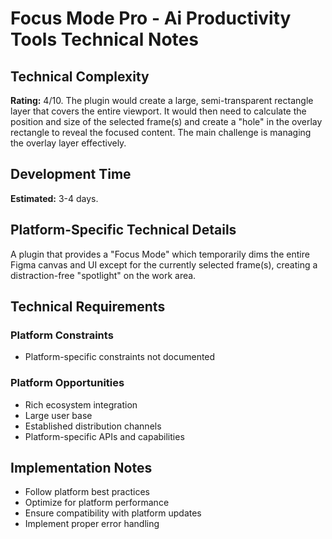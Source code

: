 # Focus Mode Pro - Ai Productivity Tools Technical Notes

## Technical Complexity
**Rating:** 4/10. The plugin would create a large, semi-transparent rectangle layer that covers the entire viewport. It would then need to calculate the position and size of the selected frame(s) and create a "hole" in the overlay rectangle to reveal the focused content. The main challenge is managing the overlay layer effectively.

## Development Time
**Estimated:** 3-4 days.

## Platform-Specific Technical Details
A plugin that provides a "Focus Mode" which temporarily dims the entire Figma canvas and UI except for the currently selected frame(s), creating a distraction-free "spotlight" on the work area.

## Technical Requirements

### Platform Constraints
- Platform-specific constraints not documented

### Platform Opportunities
- Rich ecosystem integration
- Large user base
- Established distribution channels
- Platform-specific APIs and capabilities

## Implementation Notes
- Follow platform best practices
- Optimize for platform performance
- Ensure compatibility with platform updates
- Implement proper error handling
